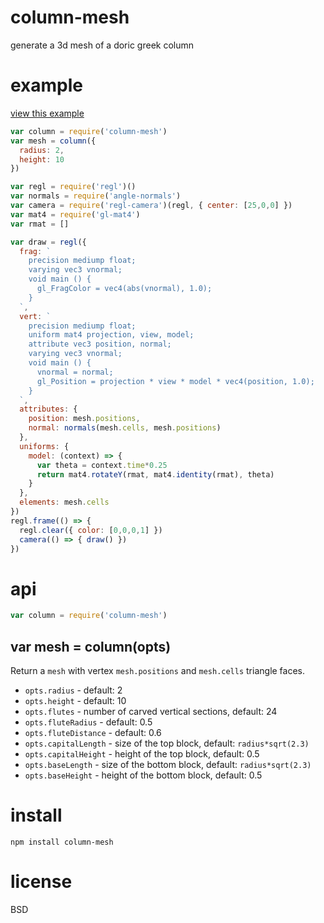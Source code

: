 # column-mesh

generate a 3d mesh of a doric greek column

# example

[view this example](https://substack.neocities.org/col/2.html)

``` js
var column = require('column-mesh')
var mesh = column({
  radius: 2,
  height: 10
})

var regl = require('regl')()
var normals = require('angle-normals')
var camera = require('regl-camera')(regl, { center: [25,0,0] })
var mat4 = require('gl-mat4')
var rmat = []

var draw = regl({
  frag: `
    precision mediump float;
    varying vec3 vnormal;
    void main () {
      gl_FragColor = vec4(abs(vnormal), 1.0);
    }
  `,
  vert: `
    precision mediump float;
    uniform mat4 projection, view, model;
    attribute vec3 position, normal;
    varying vec3 vnormal;
    void main () {
      vnormal = normal;
      gl_Position = projection * view * model * vec4(position, 1.0);
    }
  `,
  attributes: {
    position: mesh.positions,
    normal: normals(mesh.cells, mesh.positions)
  },
  uniforms: {
    model: (context) => {
      var theta = context.time*0.25
      return mat4.rotateY(rmat, mat4.identity(rmat), theta)
    }
  },
  elements: mesh.cells
})
regl.frame(() => {
  regl.clear({ color: [0,0,0,1] })
  camera(() => { draw() })
})
```

# api

``` js
var column = require('column-mesh')
```

## var mesh = column(opts)

Return a `mesh` with vertex `mesh.positions` and `mesh.cells` triangle faces.

* `opts.radius` - default: 2
* `opts.height` - default: 10
* `opts.flutes` - number of carved vertical sections, default: 24
* `opts.fluteRadius` - default: 0.5
* `opts.fluteDistance` - default: 0.6
* `opts.capitalLength` - size of the top block, default: `radius*sqrt(2.3)`
* `opts.capitalHeight` - height of the top block, default: 0.5
* `opts.baseLength` - size of the bottom block, default: `radius*sqrt(2.3)`
* `opts.baseHeight` - height of the bottom block, default: 0.5

# install

```
npm install column-mesh
```

# license

BSD
